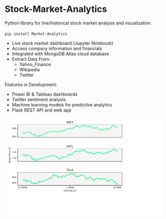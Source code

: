 # Stock-Market-Analytics
Python library for live/historical stock market analysis and visualization. <br><br>
`pip install Market-Analytics`
- Live stock market dashboard (Jupyter Notebook)
- Access company information and financials
- Integrated with MongoDB Atlas cloud database
- Extract Data From:
    * Yahoo_Finance
    * Wikipedia 
    * Twitter

Features in Development:
- Power BI & Tableau dashboards
- Twitter sentiment analysis
- Machine learning models for predictive analytics
- Flask REST API and web app

![alt text](https://github.com/wesleyLaurence/Stock-Market-Analytics/blob/master/data/stock-prices.png?raw=true)
